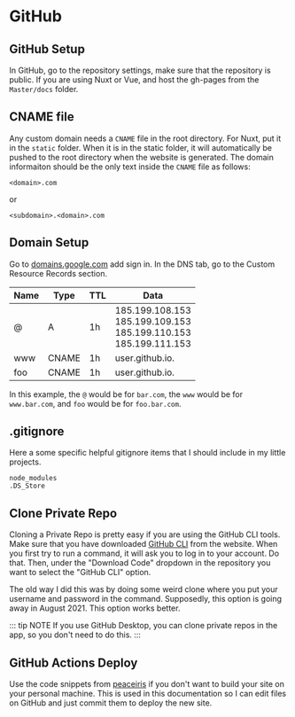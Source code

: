 # GitHub

## GitHub Setup

In GitHub, go to the repository settings, make sure that the repository is public. If you are using Nuxt or Vue, and host the gh-pages from the `Master/docs` folder.

## CNAME file

Any custom domain needs a `CNAME` file in the root directory. For Nuxt, put it in the `static` folder. When it is in the static folder, it will automatically be pushed to the root directory when the website is generated. The domain informaiton should be the only text inside the `CNAME` file as follows:

```
<domain>.com
```

or

```
<subdomain>.<domain>.com
```

## Domain Setup

Go to [domains.google.com](https://domains.google.com) add sign in. In the DNS tab, go to the Custom Resource Records section.

| Name | Type  | TTL | Data                                                                           |
| ---- | ----- | --- | ------------------------------------------------------------------------------ |
| @    | A     | 1h  | 185.199.108.153<br />185.199.109.153<br />185.199.110.153<br />185.199.111.153 |
| www  | CNAME | 1h  | user.github.io.                                                                |
| foo  | CNAME | 1h  | user.github.io.                                                                |

In this example, the `@` would be for `bar.com`, the `www` would be for `www.bar.com`, and `foo` would be for `foo.bar.com`.

## .gitignore

Here a some specific helpful gitignore items that I should include in my little projects.

```gitignore
node_modules
.DS_Store
```

## Clone Private Repo

Cloning a Private Repo is pretty easy if you are using the GitHub CLI tools. Make sure that you have downloaded [GitHub CLI](https://cli.github.com/) from the website. When you first try to run a command, it will ask you to log in to your account. Do that. Then, under the "Download Code" dropdown in the repository you want to select the "GitHub CLI" option.

The old way I did this was by doing some weird clone where you put your username and password in the command. Supposedly, this option is going away in August 2021. This option works better. 

::: tip NOTE
If you use GitHub Desktop, you can clone private repos in the app, so you don't need to do this.
:::

## GitHub Actions Deploy

Use the code snippets from [peaceiris](https://github.com/peaceiris/actions-gh-pages) if you don't want to build your site on your personal machine. This is used in this documentation so I can edit files on GitHub and just commit them to deploy the new site.
